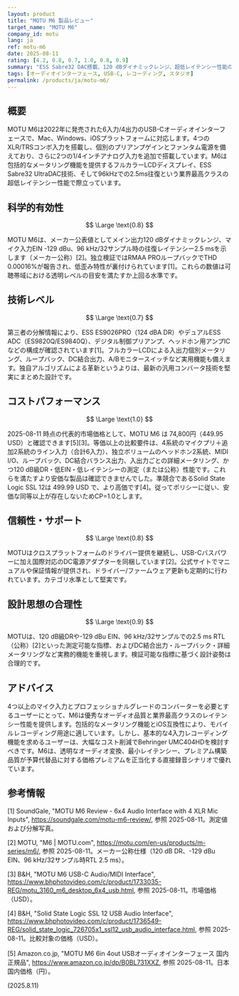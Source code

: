 ```yaml
---
layout: product
title: "MOTU M6 製品レビュー"
target_name: "MOTU M6"
company_id: motu
lang: ja
ref: motu-m6
date: 2025-08-11
rating: [4.2, 0.8, 0.7, 1.0, 0.8, 0.9]
summary: "ESS Sabre32 DAC搭載、120 dBダイナミックレンジ、超低レイテンシー性能の6イン/4アウトUSB-Cオーディオインターフェース"
tags: [オーディオインターフェース, USB-C, レコーディング, スタジオ]
permalink: /products/ja/motu-m6/
---
```


## 概要

MOTU M6は2022年に発売された6入力/4出力のUSB-Cオーディオインターフェースで、Mac、Windows、iOSプラットフォームに対応します。4つのXLR/TRSコンボ入力を搭載し、個別のプリアンプゲインとファンタム電源を備えており、さらに2つの1/4インチアナログ入力を追加で搭載しています。M6は包括的なメータリング機能を提供するフルカラーLCDディスプレイ、ESS Sabre32 UltraDAC技術、そして96kHzでの2.5ms往復という業界最高クラスの超低レイテンシー性能で際立っています。

## 科学的有効性

$$ \Large \text{0.8} $$

MOTU M6は、メーカー公表値としてメイン出力120 dBダイナミックレンジ、マイク入力EIN -129 dBu、96 kHz/32サンプル時の往復レイテンシー2.5 msを示します（メーカー公称）[2]。独立検証ではRMAA PROループバックでTHD 0.00016%が報告され、低歪み特性が裏付けられています[1]。これらの数値は可聴帯域における透明レベルの目安を満たすか上回る水準です。

## 技術レベル

$$ \Large \text{0.7} $$

第三者の分解情報により、ESS ES9026PRO（124 dBA DR）やデュアルESS ADC（ES9820Q/ES9840Q）、デジタル制御プリアンプ、ヘッドホン用アンプICなどの構成が確認されています[1]。フルカラーLCDによる入出力個別メータリング、ループバック、DC結合出力、A/Bモニタースイッチなど実用機能も備えます。独自アルゴリズムによる革新というよりは、最新の汎用コンバータ技術を堅実にまとめた設計です。

## コストパフォーマンス

$$ \Large \text{1.0} $$

2025-08-11 時点の代表的市場価格として、MOTU M6 は 74,800円（449.95 USD）と確認できます[5][3]。等価以上の比較要件は、4系統のマイクプリ＋追加2系統のライン入力（合計6入力）、独立ボリュームのヘッドホン2系統、MIDI I/O、ループバック、DC結合バランス出力、入出力ごとの詳細メータリング、かつ120 dB級DR・低EIN・低レイテンシーの測定（または公称）性能です。これらを満たすより安価な製品は確認できませんでした。準競合であるSolid State Logic SSL 12は 499.99 USD で、より高価です[4]。従ってポリシーに従い、安価な同等以上が存在しないためCP=1.0とします。

## 信頼性・サポート

$$ \Large \text{0.8} $$

MOTUはクロスプラットフォームのドライバー提供を継続し、USB-Cバスパワーに加え国際対応のDC電源アダプターを同梱しています[2]。公式サイトでマニュアルや保証情報が提供され、ドライバー/ファームウェア更新も定期的に行われています。カテゴリ水準として堅実です。

## 設計思想の合理性

$$ \Large \text{0.9} $$

MOTUは、120 dB級DRや-129 dBu EIN、96 kHz/32サンプルでの2.5 ms RTL（公称）[2]といった測定可能な指標、およびDC結合出力・ループバック・詳細メータリングなど実務的機能を重視します。検証可能な指標に基づく設計姿勢は合理的です。

## アドバイス

4つ以上のマイク入力とプロフェッショナルグレードのコンバーターを必要とするユーザーにとって、M6は優秀なオーディオ品質と業界最高クラスのレイテンシー性能を提供します。包括的なメータリング機能とiOS互換性により、モバイルレコーディング用途に適しています。しかし、基本的な4入力レコーディング機能を求めるユーザーは、大幅なコスト削減でBehringer UMC404HDを検討すべきです。M6は、透明なオーディオ変換、最小レイテンシー、プレミアム構築品質が予算代替品に対する価格プレミアムを正当化する直接録音シナリオで優れています。

## 参考情報

[1] SoundGale, "MOTU M6 Review - 6x4 Audio Interface with 4 XLR Mic Inputs", https://soundgale.com/motu-m6-review/, 参照 2025-08-11。測定値および分解写真。

[2] MOTU, "M6 | MOTU.com", https://motu.com/en-us/products/m-series/m6/, 参照 2025-08-11。メーカー公称仕様（120 dB DR、-129 dBu EIN、96 kHz/32サンプル時RTL 2.5 ms）。

[3] B&H, "MOTU M6 USB-C Audio/MIDI Interface", https://www.bhphotovideo.com/c/product/1733035-REG/motu_3160_m6_desktop_6x4_usb.html, 参照 2025-08-11。市場価格（USD）。

[4] B&H, "Solid State Logic SSL 12 USB Audio Interface", https://www.bhphotovideo.com/c/product/1736549-REG/solid_state_logic_726705x1_ssl12_usb_audio_interface.html, 参照 2025-08-11。比較対象の価格（USD）。

[5] Amazon.co.jp, "MOTU M6 6in 4out USBオーディオインターフェース 国内正規品", https://www.amazon.co.jp/dp/B0BL731XXZ, 参照 2025-08-11。日本国内価格（円）。

(2025.8.11)